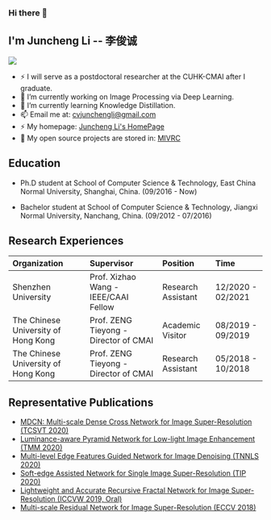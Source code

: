 ### Hi there 👋

<!--
**CV-JunchengLi/CV-JunchengLi** is a ✨ _special_ ✨ repository because its `README.md` (this file) appears on your GitHub profile.

Here are some ideas to get you started:

- 🔭 I’m currently working on ...
- 🌱 I’m currently learning ...
- 👯 I’m looking to collaborate on ...
- 🤔 I’m looking for help with ...
- 💬 Ask me about ...
- 📫 How to reach me: ...
- 😄 Pronouns: ...
- ⚡ Fun fact: ...
-->

## I'm Juncheng Li -- 李俊诚

[![](https://img.shields.io/badge/Research-GoogleScholar-888888)](https://scholar.google.com.hk/citations?user=a5jkbmkAAAAJ&hl=zh-CN)

- ⚡  I will serve as a postdoctoral researcher at the CUHK-CMAI after I graduate.
- 🔭   I’m currently working on Image Processing via Deep Learning.
- 🌱  I’m currently learning Knowledge Distillation.
- 📫  Email me at: cvjunchengli@gmail.com
- ⚡  My homepage: [Juncheng Li's HomePage](https://junchenglee.com)
- 🤔  My open source projects are stored in: [MIVRC](https://github.com/MIVRC)

## Education

- Ph.D student at School of Computer Science & Technology, East China Normal University, Shanghai, China. (09/2016 - Now)

- Bachelor student at School of Computer Science & Technology, Jiangxi Normal University, Nanchang, China. (09/2012 - 07/2016) 


## Research Experiences

| Organization                        | Supervisor                      | Position           | Time              |
| :---------------------------------- | :-----------------------------------  | :----------------  | :-----------------|
| Shenzhen University                 | Prof. Xizhao Wang  - IEEE/CAAI Fellow | Research Assistant | 12/2020 - 02/2021 |
| The Chinese University of Hong Kong | Prof. ZENG Tieyong - Director of CMAI | Academic Visitor   | 08/2019 - 09/2019 |
| The Chinese University of Hong Kong | Prof. ZENG Tieyong - Director of CMAI  | Research Assistant | 05/2018 - 10/2018 |

## Representative Publications
- [MDCN: Multi-scale Dense Cross Network for Image Super-Resolution (TCSVT 2020)](https://junchenglee.com/paper/TCSVT_2020.pdf)
- [	Luminance-aware Pyramid Network for Low-light Image Enhancement (TMM 2020)](https://junchenglee.com/paper/TMM_2020.pdf)
- [Multi-level Edge Features Guided Network for Image Denoising (TNNLS 2020)](https://junchenglee.com/projects/TNNLS2020_MLEFGN)
- [Soft-edge Assisted Network for Single Image Super-Resolution (TIP 2020)](https://junchenglee.com/projects/TIP2020_SEANET)
- [Lightweight and Accurate Recursive Fractal Network for Image Super-Resolution (ICCVW 2019, Oral)]()
- [Multi-scale Residual Network for Image Super-Resolution (ECCV 2018)](https://junchenglee.com/projects/ECCV2018_MSRN)